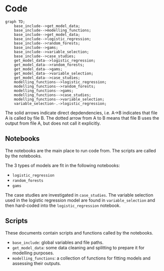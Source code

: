 # Code

```mermaid
graph TD;
    base_include-->get_model_data;
    base_include-->modelling_functions;
    base_include-->get_model_data;
    base_include-->logistic_regression;
    base_include-->random_forests;
    base_include-->gams;
    base_include-->variable_selection;
    base_include-->case_studies;
    get_model_data-->logistic_regression;
    get_model_data-->random_forests;
    get_model_data-->gams;
    get_model_data-->variable_selection;
    get_model_data-->case_studies;
    modelling_functions-->logistic_regression;
    modelling_functions-->random_forests;
    modelling_functions-->gams;
    modelling_functions-->case_studies;
    modelling_functions-->variable_selection;
    variable_selection-.->logistic_regression;
```

The solid arrows indicate direct depdendencies, i.e. A&rarr;B indicates that file A is called by file B. The dotted arrow from A to B means that file B uses the output from file A, but does not call it explicitly.

## Notebooks
The notebooks are the main place to run code from. The scripts are called by the notebooks.

The 3 types of models are fit in the following notebooks:
- `logistic_regression`
- `random_forests`
- `gams`

The case studies are investigated in `case_studies`. The variable selection used in the logistic regression model are found in `variable_selection` and then hard-coded into the `logistic_regression` notebook.

## Scripts
These documents contain scripts and functions called by the notebooks.
- `base_include`: global variables and file paths.
- `get_model_data`: some data cleaning and splitting to prepare it for modelling purposes.
- `modelling_functions`: a collection of functions for fitting models and assessing their outputs.


